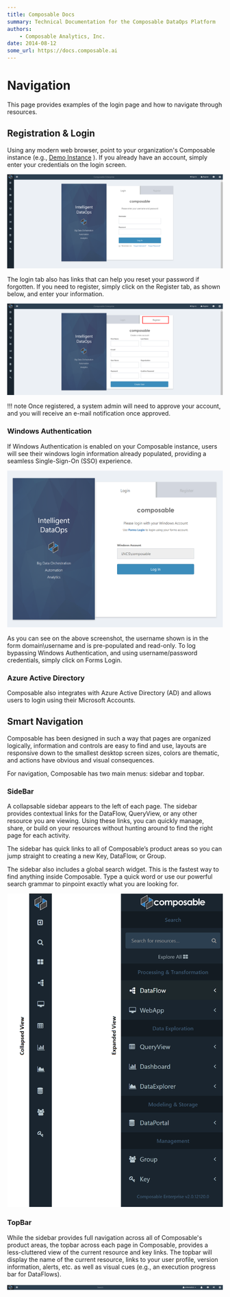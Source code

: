 ```yaml
---
title: Composable Docs
summary: Technical Documentation for the Composable DataOps Platform
authors:
    - Composable Analytics, Inc.
date: 2014-08-12
some_url: https://docs.composable.ai
---
```


# Navigation

This page provides examples of the login page and how to navigate through resources.

## Registration & Login

Using any modern web browser, point to your organization's Composable instance (e.g., [Demo Instance](https://cloud.composableanalytics.com) ). If you already have an account, simply enter your credentials on the login screen.

![Composable Registration](img/02.02.Composable2.0_Login.png)

The login tab also has links that can help you reset your password if forgotten. If you need to register, simply click on the Register tab, as shown below, and enter your information.

![Composable Registration](img/02.02.Composable2.0_Reg.png)

!!! note
    Once registered, a system admin will need to approve your account, and you will receive an e-mail notification once approved.

### Windows Authentication

If Windows Authentication is enabled on your Composable instance, users will see their windows login information already populated, providing a seamless Single-Sign-On (SSO) experience.

![Composable Registration with Windows Auth](img/02.02.Composable2.0_WinAuthReg.png)

As you can see on the above screenshot, the username shown is in the form domain\username and is pre-populated and read-only. To log bypassing Windows Authentication, and using username/password credentials, simply click on Forms Login.

### Azure Active Directory

Composable also integrates with Azure Active Directory (AD) and allows users to login using their Microsoft Accounts.

## Smart Navigation

Composable has been designed in such a way that pages are organized logically, information and controls are easy to find and use, layouts are responsive down to the smallest desktop screen sizes, colors are thematic, and actions have obvious and visual consequences.

For navigation, Composable has two main menus: sidebar and topbar.

### SideBar

A collapsable sidebar appears to the left of each page. The sidebar provides contextual links for the DataFlow, QueryView, or any other resource you are viewing. Using these links, you can quickly manage, share, or build on your resources without hunting around to find the right page for each activity.

The sidebar has quick links to all of Composable’s product areas so you can jump straight to creating a new Key, DataFlow, or Group.

The sidebar also includes a global search widget. This is the fastest way to find anything inside Composable. Type a quick word or use our powerful search grammar to pinpoint exactly what you are looking for.

![Composable NavBars](img/02.02.Composable2.0_NavBar.png)

### TopBar

While the sidebar provides full navigation across all of Composable's product areas, the topbar across each page in Composable, provides a less-cluttered view of the current resource and key links. The topbar will display the name of the current resource, links to your user profile, version information, alerts, etc. as well as visual cues (e.g., an execution progress bar for DataFlows).

![Composable NavBars](img/02.02.Composable2.0_TopBar.png)
